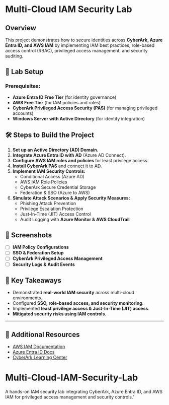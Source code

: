 # Multi-Cloud IAM Security Lab
## Overview
This project demonstrates how to secure identities across **CyberArk, Azure Entra ID, and AWS IAM** by implementing IAM best practices, role-based access control (RBAC), privileged access management, and security auditing.

## 🔧 Lab Setup
### Prerequisites:
- **Azure Entra ID Free Tier** (for identity governance)
- **AWS Free Tier** (for IAM policies and roles)
- **CyberArk Privileged Access Security (PAS)** (for managing privileged accounts)
- **Windows Server with Active Directory** (for identity integration)

## 🛠️ Steps to Build the Project
1. **Set up an Active Directory (AD) Domain.**
2. **Integrate Azure Entra ID with AD** (Azure AD Connect).
3. **Configure AWS IAM roles and policies** for least privilege access.
4. **Install CyberArk PAS** and connect it to AD.
5. **Implement IAM Security Controls:**
   - Conditional Access (Azure AD)
   - AWS IAM Role Policies
   - CyberArk Secure Credential Storage
   - Federation & SSO (Azure to AWS)
6. **Simulate Attack Scenarios & Apply Security Measures:**
   - Phishing Attack Prevention
   - Privilege Escalation Protection
   - Just-In-Time (JIT) Access Control
   - Audit Logging with **Azure Monitor & AWS CloudTrail**

## 📸 Screenshots
- [ ] **IAM Policy Configurations**
- [ ] **SSO & Federation Setup**
- [ ] **CyberArk Privileged Access Management**
- [ ] **Security Logs & Audit Events**

## 🚀 Key Takeaways
- Demonstrated **real-world IAM security** across multi-cloud environments.
- Configured **SSO, role-based access, and security monitoring**.
- Implemented **least privilege access & Just-In-Time (JIT) access**.
- **Mitigated security risks using IAM controls**.

---
## 🔗 Additional Resources
- [AWS IAM Documentation](https://docs.aws.amazon.com/IAM/latest/UserGuide/)
- [Azure Entra ID Docs](https://learn.microsoft.com/en-us/entra/)
- [CyberArk Learning Center](https://www.cyberark.com/learning-center/)
# Multi-Cloud-IAM-Security-Lab
A hands-on IAM security lab integrating CyberArk, Azure Entra ID, and AWS IAM for privileged access management and security controls."
